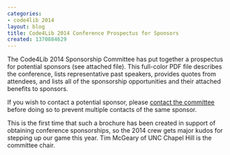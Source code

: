 ```yaml
---
categories:
- code4lib 2014
layout: blog
title: Code4Lib 2014 Conference Prospectus for Sponsors
created: 1370884629
---
```

The Code4Lib 2014 Sponsorship Committee has put together a prospectus for potential sponsors (see attached file). This full-color PDF file describes the conference, lists representative past speakers, provides quotes from attendees, and lists all of the sponsorship opportunities and their attached benefits to sponsors.

If you wish to contact a potential sponsor, please <a href="http://wiki.code4lib.org/index.php/Code4Lib_2014_Conference_Planning_Volunteers#Sponsorships_Committee">contact the committee</a> before doing so to prevent multiple contacts of the same sponsor.

This is the first time that such a brochure has been created in support of obtaining conference sponsorships, so the 2014 crew gets major kudos for stepping up our game this year. Tim McGeary of UNC Chapel Hill is the committee chair.
